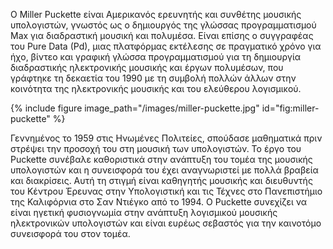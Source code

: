 Ο Miller Puckette είναι Αμερικανός ερευνητής και συνθέτης μουσικής υπολογιστών, γνωστός ως ο δημιουργός της γλώσσας προγραμματισμού Max για διαδραστική μουσική και πολυμέσα. Είναι επίσης ο συγγραφέας του Pure Data (Pd), μιας πλατφόρμας εκτέλεσης σε πραγματικό χρόνο για ήχο, βίντεο και γραφική γλώσσα προγραμματισμού για τη δημιουργία διαδραστικής ηλεκτρονικής μουσικής και έργων πολυμέσων, που γράφτηκε τη δεκαετία του 1990 με τη συμβολή πολλών άλλων στην κοινότητα της ηλεκτρονικής μουσικής και του ελεύθερου λογισμικού. 

{% include figure image_path="/images/miller-puckette.jpg" id="fig:miller-puckette" %}

Γεννημένος το 1959 στις Ηνωμένες Πολιτείες, σπούδασε μαθηματικά πριν στρέψει την προσοχή του στη μουσική των υπολογιστών. Το έργο του Puckette συνέβαλε καθοριστικά στην ανάπτυξη του τομέα της μουσικής υπολογιστών και η συνεισφορά του έχει αναγνωριστεί με πολλά βραβεία και διακρίσεις. Αυτή τη στιγμή είναι καθηγητής μουσικής και διευθυντής του Κέντρου Έρευνας στην Υπολογιστική και τις Τέχνες στο Πανεπιστήμιο της Καλιφόρνια στο Σαν Ντιέγκο από το 1994. Ο Puckette συνεχίζει να είναι ηγετική φυσιογνωμία στην ανάπτυξη λογισμικού μουσικής ηλεκτρονικών υπολογιστών και είναι ευρέως σεβαστός για την καινοτόμο συνεισφορά του στον τομέα.
